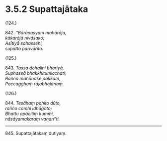 # 3.5.2 Supattajātaka

(124.)

842\. _“Bārāṇasyaṃ mahārāja,_  
_kākarājā nivāsako;_  
_Asītiyā sahassehi,_  
_supatto parivārito._  

(125.)

843\. _Tassa dohaḷinī bhariyā,_  
_Suphassā bhakkhitumicchati;_  
_Rañño mahānase pakkaṃ,_  
_Paccagghaṃ rājabhojanaṃ._  

(126.)

844\. _Tesāhaṃ pahito dūto,_  
_rañño camhi idhāgato;_  
_Bhattu apacitiṃ kummi,_  
_nāsāyamakaraṃ vaṇan”ti._  

---

845\. Supattajātakaṃ dutiyaṃ.
